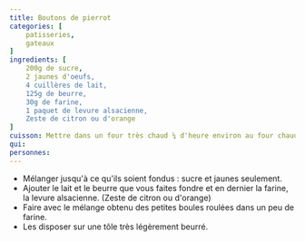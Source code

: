 ```yaml
---
title: Boutons de pierrot
categories: [
    patisseries,
    gateaux
]
ingredients: [
    200g de sucre,
    2 jaunes d'oeufs,
    4 cuillères de lait,
    125g de beurre,
    30g de farine,
    1 paquet de levure alsacienne,
    Zeste de citron ou d'orange
]
cuisson: Mettre dans un four très chaud ¼ d'heure environ au four chaud
qui: 
personnes: 
---
```


* Mélanger jusqu'à ce qu'ils soient fondus : sucre et jaunes seulement.
* Ajouter le lait et le beurre que vous faites fondre et en dernier la farine, la levure alsacienne. (Zeste de citron ou d'orange)
* Faire avec le mélange obtenu des petites boules roulées dans un peu de farine.
* Les disposer sur une tôle très légèrement beurré. 